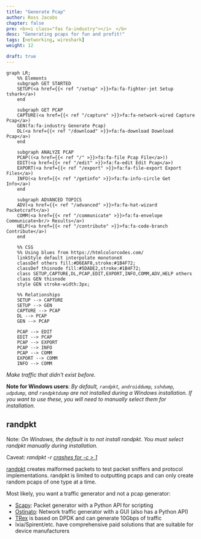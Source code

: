 ```yaml
---
title: "Generate Pcap"
author: Ross Jacobs
chapter: false
pre: <b><i class="fas fa-industry"></i>　</b>
desc: "Generating pcaps for fun and profit!"
tags: [networking, wireshark]
weight: 12

draft: true
---
```


```mermaid
graph LR;
	%% Elements
	subgraph GET STARTED
	SETUP(<a href={{< ref "/setup" >}}>fa:fa-fighter-jet Setup tshark</a>)
	end
	
	subgraph GET PCAP
	CAPTURE(<a href={{< ref "/capture" >}}>fa:fa-network-wired Capture Pcap</a>)
	GEN(fa:fa-industry Generate Pcap)
	DL(<a href={{< ref "/download" >}}>fa:fa-download Download Pcap</a>)
	end

	subgraph ANALYZE PCAP
	PCAP((<a href={{< ref "/" >}}>fa:fa-file Pcap File</a>))
	EDIT(<a href={{< ref "/edit" >}}>fa:fa-edit Edit Pcap</a>)
	EXPORT(<a href={{< ref "/export" >}}>fa:fa-file-export Export Files</a>)
	INFO(<a href={{< ref "/getinfo" >}}>fa:fa-info-circle Get Info</a>)
	end
	
	subgraph ADVANCED TOPICS
	ADV(<a href={{< ref "/advanced" >}}>fa:fa-hat-wizard Packetcraft</a>)
	COMM(<a href={{< ref "/communicate" >}}>fa:fa-envelope Communicate<br/> Results</a>)
	HELP(<a href={{< ref "/contribute" >}}>fa:fa-code-branch Contribute</a>)
	end
	
	%% CSS
	%% Using blues from https://htmlcolorcodes.com/ 
	linkStyle default interpolate monotoneX
	classDef others fill:#D6EAF8,stroke:#1B4F72;
	classDef thisnode fill:#5DADE2,stroke:#1B4F72;
	class SETUP,CAPTURE,DL,PCAP,EDIT,EXPORT,INFO,COMM,ADV,HELP others
	class GEN thisnode
	style GEN stroke-width:3px;

	%% Relationships
	SETUP --> CAPTURE
	SETUP --> GEN
	CAPTURE --> PCAP
	DL --> PCAP
	GEN --> PCAP
	
	PCAP --> EDIT
	EDIT --> PCAP
	PCAP --> EXPORT
	PCAP --> INFO
	PCAP --> COMM
	EXPORT --> COMM
	INFO --> COMM
```	

_Make traffic that didn't exist before._

__Note for Windows users__: _By default, `randpkt`, `androiddump`, `sshdump`,
`udpdump`, and `randpktdump` are not installed during a Windows installation. If
you want to use these, you will need to manually select them for installation._

## <a name=randpkt></a>randpkt

Note: <i>On Windows, the default is to not install randpkt. You must select
randpkt manually during installation.</i>

Caveat: <i>randpkt -r
[crashes for -c > 1](https://bugs.wireshark.org/bugzilla/show_bug.cgi?id=15627)</i>

[randpkt](https://www.wireshark.org/docs/man-pages/randpkt.html) creates
malformed packets to test packet sniffers and protocol implementations.
randpkt is limited to outputting pcaps and can only create random pcaps of one
type at a time. 
<script id="asciicast-235407" src="https://asciinema.org/a/235407.js" async></script>

Most likely, you want a traffic generator and not a pcap generator:

* [Scapy](https://scapy.net/): Packet generator with a Python API for scripting
* [Ostinato](https://github.com/pstavirs/ostinato): Network traffic generator
  with a GUI (also has a Python API)
* [TRex](https://trex-tgn.cisco.com/) is based on DPDK and can generate 10Gbps
  of traffic
* Ixia/Spirent/etc. have comprehensive paid solutions that are suitable for device
  manufacturers

